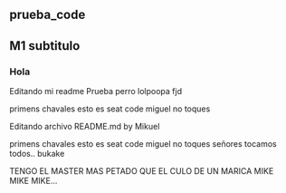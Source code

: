 ## prueba_code
## M1 subtitulo
### Hola
Editando mi readme
Prueba perro
lolpoopa
fjd

primens
chavales esto es seat code
miguel no toques

Editando archivo README.md by Mikuel

primens
chavales esto es seat code
miguel no toques
señores tocamos todos.. bukake

TENGO EL MASTER MAS PETADO QUE EL CULO DE UN MARICA
MIKE MIKE MIKE...

